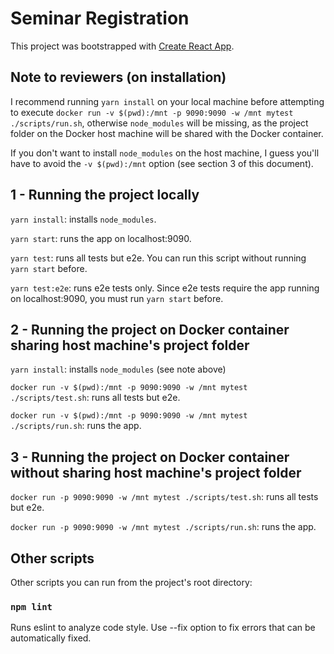 # Seminar Registration

This project was bootstrapped with [Create React App](https://github.com/facebook/create-react-app).


## Note to reviewers (on installation)

I recommend running `yarn install` on your local machine before attempting to execute `docker run -v $(pwd):/mnt -p 9090:9090 -w /mnt mytest ./scripts/run.sh`, otherwise `node_modules` will be missing, as the project folder on the Docker host machine will be shared with the Docker container.

If you don't want to install `node_modules` on the host machine, I guess you'll have to avoid the `-v $(pwd):/mnt` option (see section 3 of this document).


## 1 - Running the project locally

`yarn install`: installs `node_modules`.

`yarn start`: runs the app on localhost:9090.

`yarn test`: runs all tests but e2e. You can run this script without running `yarn start` before.

`yarn test:e2e`: runs e2e tests only. Since e2e tests require the app running on localhost:9090, you must run `yarn start` before.


## 2 - Running the project on Docker container sharing host machine's project folder

`yarn install`: installs `node_modules` (see note above)

`docker run -v $(pwd):/mnt -p 9090:9090 -w /mnt mytest ./scripts/test.sh`: runs all tests but e2e.

`docker run -v $(pwd):/mnt -p 9090:9090 -w /mnt mytest ./scripts/run.sh`: runs the app.


## 3 - Running the project on Docker container without sharing host machine's project folder

`docker run -p 9090:9090 -w /mnt mytest ./scripts/test.sh`: runs all tests but e2e.

`docker run -p 9090:9090 -w /mnt mytest ./scripts/run.sh`: runs the app.


## Other scripts

Other scripts you can run from the project's root directory: 

### `npm lint`

Runs eslint to analyze code style. Use --fix option to fix errors that can be automatically fixed.

